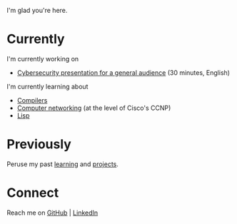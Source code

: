 I'm glad you're here.

# Currently

I'm currently working on

- [Cybersecurity presentation for a general audience](cysec-g30.md) (30 minutes, English)

I'm currently learning about

- [Compilers](compilers.md)
- [Computer networking]() (at the level of Cisco's CCNP)
- [Lisp](lisp.md)

# Previously

Peruse my past [learning]() and [projects]().

# Connect

Reach me on [GitHub](https://github.com/shw3512) \| [LinkedIn](https://www.linkedin.com/in/stephen-wolff-0x200/)
